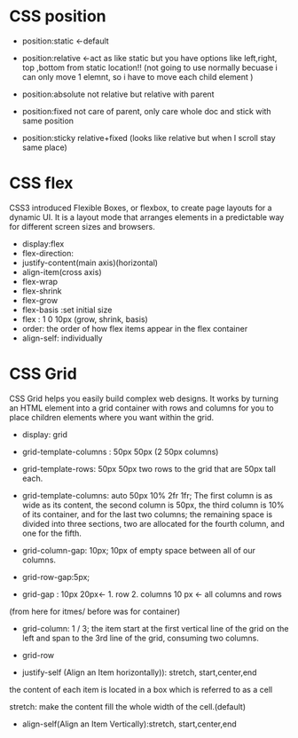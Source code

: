 # CSS position

- position:static <-default
- position:relative <-act as like static but you have options like left,right, top ,bottom
  from static location!!
  (not going to use normally becuase i can only move 1 elemnt, so i have to move each child element )

- position:absolute
  not relative but relative with parent

- position:fixed
  not care of parent, only care whole doc and stick with same position

- position:sticky
  relative+fixed
  (looks like relative but when I scroll stay same place)

# CSS flex

CSS3 introduced Flexible Boxes, or flexbox, to create page layouts for a dynamic UI. It is a layout mode that arranges elements in a predictable way for different screen sizes and browsers.

- display:flex
- flex-direction:
- justify-content(main axis)(horizontal)
- align-item(cross axis)
- flex-wrap
- flex-shrink
- flex-grow
- flex-basis :set initial size
- flex : 1 0 10px (grow, shrink, basis)
- order: the order of how flex items appear in the flex container
- align-self: individually

# CSS Grid

CSS Grid helps you easily build complex web designs. It works by turning an HTML element into a grid container with rows and columns for you to place children elements where you want within the grid.

- display: grid
- grid-template-columns : 50px 50px (2 50px columns)
- grid-template-rows: 50px 50px two rows to the grid that are 50px tall each.
- grid-template-columns: auto 50px 10% 2fr 1fr;
  The first column is as wide as its content, the second column is 50px, the third column is 10% of its container, and for the last two columns; the remaining space is divided into three sections, two are allocated for the fourth column, and one for the fifth.

- grid-column-gap: 10px;
  10px of empty space between all of our columns.

- grid-row-gap:5px;

- grid-gap :
  10px 20px<- 1. row 2. columns
  10 px <- all columns and rows

(from here for itmes/ before was for container)

- grid-column: 1 / 3;
  the item start at the first vertical line of the grid on the left and span to the 3rd line of the grid, consuming two columns.

- grid-row

- justify-self (Align an Item horizontally)): stretch, start,center,end

the content of each item is located in a box which is referred to as a cell

stretch: make the content fill the whole width of the cell.(default)

- align-self(Align an Item Vertically):stretch, start,center,end
